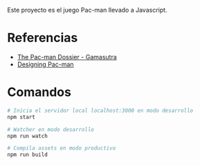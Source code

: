 Este proyecto es el juego Pac-man llevado a Javascript.

# Referencias

* [The Pac-man Dossier - Gamasutra](https://www.gamasutra.com/view/feature/3938/the_pacman_dossier.php?print=1)
* [Designing Pac-man](https://www.slideshare.net/grimlockt/pac-man-6561257)

# Comandos

```bash
# Inicia el servidor local localhost:3000 en modo desarrollo
npm start

# Watcher en modo desarrollo
npm run watch

# Compila assets en modo productivo
npm run build
```